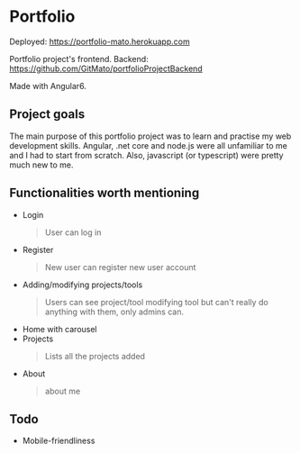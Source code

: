 # Portfolio

Deployed: https://portfolio-mato.herokuapp.com

Portfolio project's  frontend.
Backend: https://github.com/GitMato/portfolioProjectBackend

Made with Angular6.

## Project goals

The main purpose of this portfolio project was to learn and practise my web development skills. Angular, .net core and node.js were all unfamiliar to me and I had to start from scratch. Also, javascript (or typescript) were pretty much new to me.

## Functionalities worth mentioning

- Login 
  > User can log in
- Register
  > New user can register new user account
- Adding/modifying projects/tools
  > Users can see project/tool modifying tool but can't really do anything with them, only admins can.
- Home with carousel
- Projects
  > Lists all the projects added
- About
  > about me

## Todo
- Mobile-friendliness
